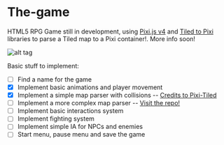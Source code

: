# The-game
HTML5 RPG Game still in development, using [Pixi.js v4](http://www.pixijs.com/) and [Tiled to Pixi](https://github.com/Reynau/tiled-to-pixi) libraries to parse a Tiled map to a Pixi container!. More info soon!

![alt tag](http://lopezreynau.space/the-game/img/cover.png)

Basic stuff to implement:
- [ ] Find a name for the game
- [X] Implement basic animations and player movement
- [x] Implement a simple map parser with collisions -- [Credits to Pixi-Tiled](https://github.com/beeglebug/pixi-tiled)
- [ ] Implement a more complex map parser -- [Visit the repo!](https://github.com/Reynau/tiled-to-pixi)
- [ ] Implement basic interactions system
- [ ] Implement fighting system
- [ ] Implement simple IA for NPCs and enemies
- [ ] Start menu, pause menu and save the game
